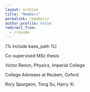 ```yaml
---
layout: archive
title: "Members"
permalink: /members/
author_profile: False
redirect_from:
  - /resume
---
```


{% include base_path %}


<!-- <img src="/images/profile.jpg" alt="Description" style="border-radius: 50%; box-shadow: 0 0px 1px rgba(0, 0, 0, 0.02); border: 0px solid #ccc; width: 225px;">
# Alexander Yosifov -->


Co-supervised MSc thesis

Victor Renon, Physics, Imperial College

College Advisees at Reuben, Oxford

Rory Spurgeon, Tong Su, Harry Xi 
